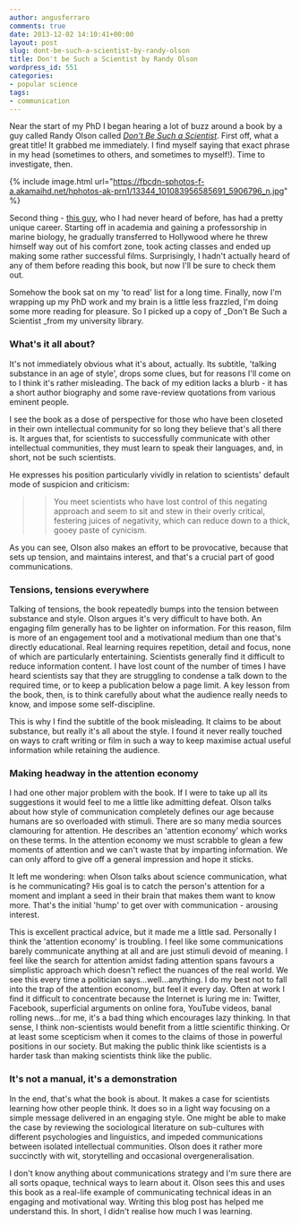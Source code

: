 ```yaml
---
author: angusferraro
comments: true
date: 2013-12-02 14:10:41+00:00
layout: post
slug: dont-be-such-a-scientist-by-randy-olson
title: Don't be Such a Scientist by Randy Olson
wordpress_id: 551
categories:
- popular science
tags:
- communication
---
```


Near the start of my PhD I began hearing a lot of buzz around a book
by a guy called Randy Olson called
[_Don't Be Such a Scientist_](http://www.dontbesuchascientist.com/). First
off, what a great title! It grabbed me immediately. I find myself
saying that exact phrase in my head (sometimes to others, and
sometimes to myself!). Time to investigate,
then.

{% include image.html
url="https://fbcdn-sphotos-f-a.akamaihd.net/hphotos-ak-prn1/13344_101083956585691_5906796_n.jpg"
%}

Second thing - [this guy](http://en.wikipedia.org/wiki/Randy_Olson),
who I had never heard of before, has had a pretty unique
career. Starting off in academia and gaining a professorship in marine
biology, he gradually transferred to Hollywood where he threw himself
way out of his comfort zone, took acting classes and ended up making
some rather successful films. Surprisingly, I hadn't actually heard of
any of them before reading this book, but now I'll be sure to check
them out.

Somehow the book sat on my 'to read' list for a long time. Finally,
now I'm wrapping up my PhD work and my brain is a little less
frazzled, I'm doing some more reading for pleasure. So I picked up a
copy of _Don't Be Such a Scientist _from my university library.

### What's it all about?

It's not immediately obvious what it's about, actually. Its subtitle,
'talking substance in an age of style', drops some clues, but for
reasons I'll come on to I think it's rather misleading. The back of my
edition lacks a blurb - it has a short author biography and some
rave-review quotations from various eminent people.

I see the book as a dose of perspective for those who have been
closeted in their own intellectual community for so long they believe
that's all there is. It argues that, for scientists to successfully
communicate with other intellectual communities, they must learn to
speak their languages, and, in short, not be such scientists.

He expresses his position particularly vividly in relation to
scientists' default mode of suspicion and criticism:

>>You meet scientists who have lost control of this negating approach
>and seem to sit and stew in their overly critical, festering juices
>of negativity, which can reduce down to a thick, gooey paste of
>cynicism.

As you can see, Olson also makes an effort to be provocative, because
that sets up tension, and maintains interest, and that's a crucial
part of good communications.

### Tensions, tensions everywhere

Talking of tensions, the book repeatedly bumps into the tension
between substance and style. Olson argues it's very difficult to have
both. An engaging film generally has to be lighter on information. For
this reason, film is more of an engagement tool and a motivational
medium than one that's directly educational. Real learning requires
repetition, detail and focus, none of which are particularly
entertaining. Scientists generally find it difficult to reduce
information content. I have lost count of the number of times I have
heard scientists say that they are struggling to condense a talk down
to the required time, or to keep a publication below a page limit. A
key lesson from the book, then, is to think carefully about what the
audience really needs to know, and impose some self-discipline.

This is why I find the subtitle of the book misleading. It claims to
be about substance, but really it's all about the style. I found it
never really touched on ways to craft writing or film in such a way to
keep maximise actual useful information while retaining the audience.

### Making headway in the attention economy

I had one other major problem with the book. If I were to take up all
its suggestions it would feel to me a little like admitting
defeat. Olson talks about how style of communication completely
defines our age because humans are so overloaded with stimuli. There
are so many media sources clamouring for attention. He describes an
'attention economy' which works on these terms. In the attention
economy we must scrabble to glean a few moments of attention and we
can't waste that by imparting information. We can only afford to give
off a general impression and hope it sticks.

It left me wondering: when Olson talks about science communication,
what is he communicating? His goal is to catch the person's attention
for a moment and implant a seed in their brain that makes them want to
know more. That's the initial 'hump' to get over with communication -
arousing interest.

This is excellent practical advice, but it made me a little
sad. Personally I think the 'attention economy' is troubling. I feel
like some communications barely communicate anything at all and are
just stimuli devoid of meaning. I feel like the search for attention
amidst fading attention spans favours a simplistic approach which
doesn't reflect the nuances of the real world. We see this every time
a politician says...well...anything. I do my best not to fall into the
trap of the attention economy, but feel it every day. Often at work I
find it difficult to concentrate because the Internet is luring me in:
Twitter, Facebook, superficial arguments on online fora, YouTube
videos, banal rolling news...for me, it's a bad thing which encourages
lazy thinking. In that sense, I think non-scientists would benefit
from a little scientific thinking. Or at least some scepticism when it
comes to the claims of those in powerful positions in our society. But
making the public think like scientists is a harder task than making
scientists think like the public.

### It's not a manual, it's a demonstration

In the end, that's what the book is about. It makes a case for
scientists learning how other people think. It does so in a light way
focusing on a simple message delivered in an engaging style. One might
be able to make the case by reviewing the sociological literature on
sub-cultures with different psychologies and linguistics, and impeded
communications between isolated intellectual communities. Olson does
it rather more succinctly with wit, storytelling and occasional
overgeneralisation.

I don't know anything about communications strategy and I'm sure there
are all sorts opaque, technical ways to learn about it. Olson sees
this and uses this book as a real-life example of communicating
technical ideas in an engaging and motivational way. Writing this blog
post has helped me understand this. In short, I didn't realise how
much I was learning.
